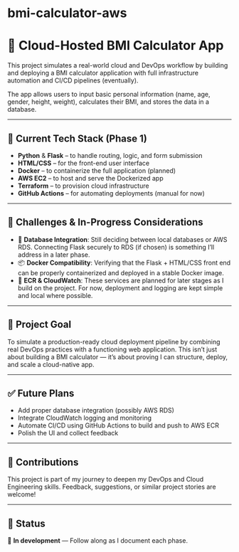 # bmi-calculator-aws

# 🧮 Cloud-Hosted BMI Calculator App

This project simulates a real-world cloud and DevOps workflow by building and deploying a BMI calculator application with full infrastructure automation and CI/CD pipelines (eventually).

The app allows users to input basic personal information (name, age, gender, height, weight), calculates their BMI, and stores the data in a database.

---

## 🔧 Current Tech Stack (Phase 1)

- **Python** & **Flask** – to handle routing, logic, and form submission
- **HTML/CSS** – for the front-end user interface
- **Docker** – to containerize the full application (planned)
- **AWS EC2** – to host and serve the Dockerized app
- **Terraform** – to provision cloud infrastructure
- **GitHub Actions** – for automating deployments (manual for now)

---

## 🚧 Challenges & In-Progress Considerations

- 🔄 **Database Integration**: Still deciding between local databases or AWS RDS. Connecting Flask securely to RDS (if chosen) is something I’ll address in a later phase.
- 📦 **Docker Compatibility**: Verifying that the Flask + HTML/CSS front end can be properly containerized and deployed in a stable Docker image.
- 🚀 **ECR & CloudWatch**: These services are planned for later stages as I build on the project. For now, deployment and logging are kept simple and local where possible.

---

## 📌 Project Goal

To simulate a production-ready cloud deployment pipeline by combining real DevOps practices with a functioning web application. This isn’t just about building a BMI calculator — it’s about proving I can structure, deploy, and scale a cloud-native app.

---

## ✅ Future Plans

- Add proper database integration (possibly AWS RDS)
- Integrate CloudWatch logging and monitoring
- Automate CI/CD using GitHub Actions to build and push to AWS ECR
- Polish the UI and collect feedback

---

## 🤝 Contributions

This project is part of my journey to deepen my DevOps and Cloud Engineering skills. Feedback, suggestions, or similar project stories are welcome!

---

## 📌 Status

🚧 **In development** — Follow along as I document each phase.

